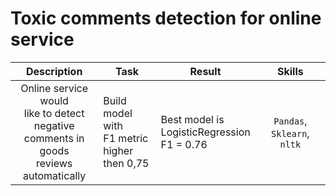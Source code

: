# Toxic comments detection for online service

| Description | Task | Result | Skills |
| :----:|  ---- |  ---- |  :----: |
| Online service would<br/> like to detect negative<br/> comments in goods<br/> reviews automatically<br/> | Build model with<br/> F1 metric<br/> higher then 0,75 | Best model is<br/> LogisticRegression<br/> F1 = 0.76 | `Pandas`, `Sklearn`, `nltk`